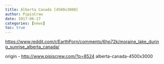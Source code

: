 ```yaml
---
title: Alberta Canada [4500x3000]
author: PipisCrew
date: 2017-06-17
categories: [news]
toc: true
---
```


https://www.reddit.com/r/EarthPorn/comments/6hp72k/moraine_lake_during_sunrise_alberta_canada/

origin - http://www.pipiscrew.com/?p=8524 alberta-canada-4500x3000